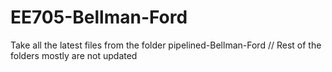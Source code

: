 # EE705-Bellman-Ford
Take all the latest files from the folder pipelined-Bellman-Ford //
Rest of the folders mostly are not updated

